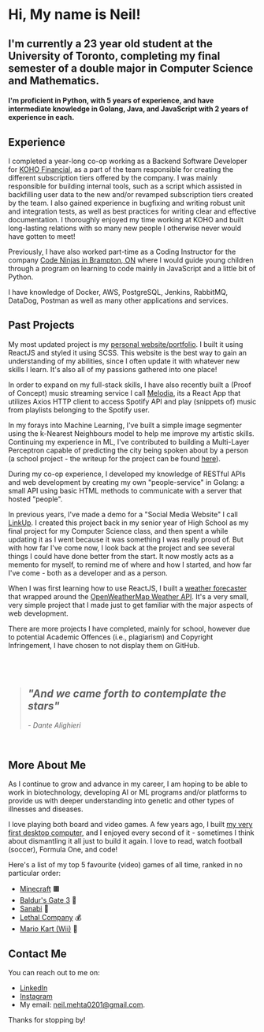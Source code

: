 # Hi, My name is Neil! 

## I'm currently a 23 year old student at the University of Toronto, completing my final semester of a double major in Computer Science and Mathematics.
#### I'm proficient in Python, with 5 years of experience, and have intermediate knowledge in Golang, Java, and JavaScript with 2 years of experience in each.

## Experience
I completed a year-long co-op working as a Backend Software Developer for [KOHO Financial](https://www.koho.ca/), as a part of the team responsible for creating the different subscription tiers offered by the company. I was mainly responsible for building internal tools, such as a script which assisted in backfilling user data to the new and/or revamped subscription tiers created by the team. I also gained experience in bugfixing and writing robust unit and integration tests, as well as best practices for writing clear and effective documentation. I thoroughly enjoyed my time working at KOHO and built long-lasting relations with so many new people I otherwise never would have gotten to meet!

Previously, I have also worked part-time as a Coding Instructor for the company [Code Ninjas in Brampton, ON](https://www.codeninjas.com/brampton-south-west-on-ca) where I would guide young children through a program on learning to code mainly in JavaScript and a little bit of Python.

I have knowledge of Docker, AWS, PostgreSQL, Jenkins, RabbitMQ, DataDog, Postman as well as many other applications and services.

## Past Projects

My most updated project is my [personal website/portfolio](https://neil-mehta.com). I built it using ReactJS and styled it using SCSS. This website is the best way to gain an understanding of my abilities, since I often update it with whatever new skills I learn. It's also all of my passions gathered into one place!

In order to expand on my full-stack skills, I have also recently built a (Proof of Concept) music streaming service I call [Melodia](https://melodia-streamer.netlify.app), its a React App that utilizes Axios HTTP client to access Spotify API and play (snippets of) music from playlists belonging to the Spotify user. 

In my forays into Machine Learning, I've built a simple image segmenter using the k-Nearest Neighbours model to help me improve my artistic skills. Continuing my experience in ML, I've contributed to building a Multi-Layer Perceptron capable of predicting the city being spoken about by a person (a school project - the writeup for the project can be found [here](https://github.com/mchappyneil/csc311-final-project-report/blob/main/csc311challenge.pdf)).

During my co-op experience, I developed my knowledge of RESTful APIs and web development by creating my own "people-service" in Golang: a small API using basic HTML methods to communicate with a server that hosted "people".

In previous years, I've made a demo for a "Social Media Website" I call [LinkUp](https://github.com/neil-mehta-code/LinkUp_Social_Media_Website.git). I created this project back in my senior year of High School as my final project for my Computer Science class, and then spent a while updating it as I went because it was something I was really proud of. But with how far I've come now, I look back at the project and see several things I could have done better from the start. It now mostly acts as a memento for myself, to remind me of where and how I started, and how far I've come - both as a developer and as a person.

When I was first learning how to use ReactJS, I built a [weather forecaster](https://github.com/neil-mehta-code/weather_forecaster_final) that wrapped around the [OpenWeatherMap Weather API](https://openweathermap.org/api). It's a very small, very simple project that I made just to get familiar with the major aspects of web development.

There are more projects I have completed, mainly for school, however due to potential Academic Offences (i.e., plagiarism) and Copyright Infringement, I have chosen to not display them on GitHub.

<br/>
<br/>

> ## _"And we came forth to contemplate the stars"_
> _- Dante Alighieri_

<br/>

## More About Me

As I continue to grow and advance in my career, I am hoping to be able to work in biotechnology, developing AI or ML programs and/or platforms to provide us with deeper understanding into genetic and other types of illnesses and diseases.

I love playing both board and video games. A few years ago, I built [my very first desktop computer](https://ca.pcpartpicker.com/b/zcJbt6), and I enjoyed every second of it - sometimes I think about dismantling it all just to build it again. I love to read, watch football (soccer), Formula One, and code!

Here's a list of my top 5 favourite (video) games of all time, ranked in no particular order:
- [Minecraft](https://www.minecraft.net/en-us/about-minecraft) 🟫
- [Baldur's Gate 3](https://baldursgate3.game/) 🐲
- [Sanabi](https://store.steampowered.com/app/1562700/SANABI/) 🌆
- [Lethal Company](https://store.steampowered.com/app/1966720/Lethal_Company/) 💰 
- [Mario Kart (Wii)](https://www.mariowiki.com/Mario_Kart_Wii) 🍄

## Contact Me
You can reach out to me on:
- [LinkedIn](https://www.linkedin.com/in/neil-mehta-529944244/)
- [Instagram](https://www.instagram.com/mchappyneil/)
- My email: neil.mehta0201@gmail.com.

Thanks for stopping by!

<!---
neil-mehta-code/neil-mehta-code is a ✨ special ✨ repository because its `README.md` (this file) appears on your GitHub profile.
You can click the Preview link to take a look at your changes.
--->
